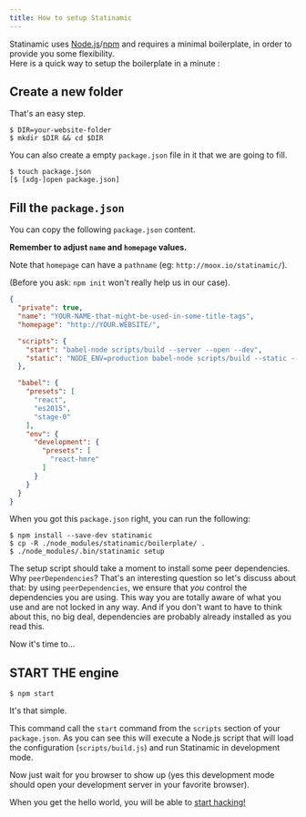```yaml
---
title: How to setup Statinamic
---
```


Statinamic uses
[Node.js](http://nodejs.org/)/[npm](http://npmjs.com/)
and requires a minimal boilerplate, in order to provide you some
flexibility.  
Here is a quick way to setup the boilerplate in a minute :

## Create a new folder

That's an easy step.

```console
$ DIR=your-website-folder
$ mkdir $DIR && cd $DIR
```

You can also create a empty `package.json` file in it that we are going to fill.

```console
$ touch package.json
[$ [xdg-]open package.json]
```

## Fill the `package.json`

You can copy the following `package.json` content.

**Remember to adjust `name` and `homepage` values.**

Note that `homepage` can have a `pathname` (eg: `http://moox.io/statinamic/`).

(Before you ask: `npm init` won't really help us in our case).

```json
{
  "private": true,
  "name": "YOUR-NAME-that-might-be-used-in-some-title-tags",
  "homepage": "http://YOUR.WEBSITE/",

  "scripts": {
    "start": "babel-node scripts/build --server --open --dev",
    "static": "NODE_ENV=production babel-node scripts/build --static --production"
  },

  "babel": {
    "presets": [
      "react",
      "es2015",
      "stage-0"
    ],
    "env": {
      "development": {
        "presets": [
          "react-hmre"
        ]
      }
    }
  }
}
```

When you got this `package.json` right, you can run the following:

```console
$ npm install --save-dev statinamic
$ cp -R ./node_modules/statinamic/boilerplate/ .
$ ./node_modules/.bin/statinamic setup
```

The setup script should take a moment to install some peer dependencies.
Why `peerDependencies`? That's an interesting question so let's discuss about
that: by using `peerDependencies`, we ensure that _you_ control the dependencies
you are using. This way you are totally aware of what you use and are not locked
in any way.
And if you don't want to have to think about this, no big deal, dependencies are
probably already installed as you read this.

Now it's time to...

## START THE engine

```console
$ npm start
```

It's that simple.

This command call the `start` command from the `scripts` section of your
`package.json`.
As you can see this will execute a Node.js script that will load the
configuration (`scripts/build.js`) and run Statinamic in development mode.

Now just wait for you browser to show up (yes this development mode should open
your development server in your favorite browser).

When you get the hello world, you will be able to [start hacking!](../usage/)
